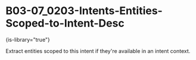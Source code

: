 # B03-07_0203-Intents-Entities-Scoped-to-Intent-Desc

{is-library="true"}

<snippet id="B03-07_0203-Intents-Entities-Scoped-to-Intent-Desc_snippet">



Extract entities scoped to this intent if they're available in an intent context.


</snippet>